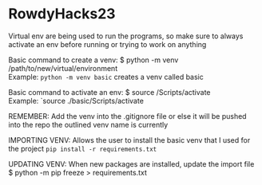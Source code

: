 # RowdyHacks23

Virtual env are being used to run the programs, so make sure to always activate an env before running or trying to work on anything

Basic command to create a venv: $ python -m venv /path/to/new/virtual/environment  
Example: `python -m venv basic` creates a venv called basic

Basic command to activate an env: $ source /Scripts/activate  
Example: `source ./basic/Scripts/activate

REMEMBER: Add the venv into the .gitignore file or else it will be pushed into the repo the outlined venv name is currently

IMPORTING VENV: Allows the user to install the basic venv that I used for the project `pip install -r requirements.txt`

UPDATING VENV: When new packages are installed, update the import file $ python -m pip freeze > requirements.txt
